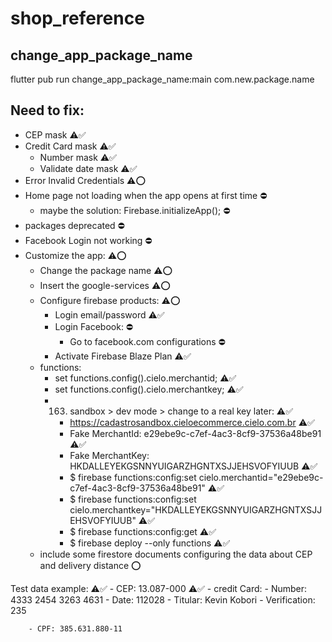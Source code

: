 # shop_reference

## change_app_package_name
flutter pub run change_app_package_name:main com.new.package.name

## Need to fix:
- CEP mask ⚠️✅
- Credit Card mask ⚠️✅
    - Number mask ⚠️✅
    - Validate date mask ⚠️✅
- Error Invalid Credentials ⚠️⭕
- Home page not loading when the app opens at first time ⛔
    - maybe the solution: Firebase.initializeApp(); ⛔
- packages deprecated ⛔
- Facebook Login not working ⛔
- Customize the app: ⚠️⭕
    - Change the package name ⚠️⭕
    - Insert the google-services ⚠️⭕
    - Configure firebase products: ⚠️⭕
        - Login email/password ⚠️✅
        - Login Facebook: ⛔
            - Go to facebook.com configurations ⛔
        - Activate Firebase Blaze Plan ⚠️✅
    - functions:
        - set functions.config().cielo.merchantid; ⚠️✅
        - set functions.config().cielo.merchantkey; ⚠️✅
        - 163. sandbox > dev mode > change to a real key later: ⚠️✅
            - https://cadastrosandbox.cieloecommerce.cielo.com.br ⚠️✅
            - Fake MerchantId: e29ebe9c-c7ef-4ac3-8cf9-37536a48be91 ⚠️✅
            - Fake MerchantKey: HKDALLEYEKGSNNYUIGARZHGNTXSJJEHSVOFYIUUB ⚠️✅
            - $ firebase functions:config:set cielo.merchantid="e29ebe9c-c7ef-4ac3-8cf9-37536a48be91" ⚠️✅
            - $ firebase functions:config:set cielo.merchantkey="HKDALLEYEKGSNNYUIGARZHGNTXSJJEHSVOFYIUUB" ⚠️✅
            - $ firebase functions:config:get ⚠️✅
            - $ firebase deploy --only functions ⚠️✅
    - include some firestore documents configuring the data about CEP and delivery distance ⭕

Test data example: ⚠️✅
    - CEP: 13.087-000 ⚠️✅
    - credit Card:
        - Number: 4333 2454 3263 4631
        - Date: 112028
        - Titular: Kevin Kobori 
        - Verification: 235

        - CPF: 385.631.880-11